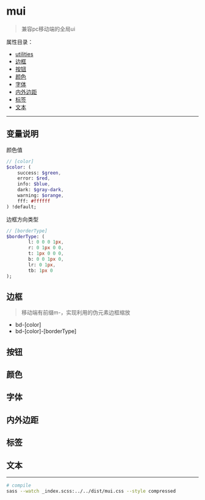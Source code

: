 # mui
> 兼容pc移动端的全局ui

属性目录：

+ [utilities](./src/basic/utilities)
+ [边框](#边框)
+ [按钮](#按钮)
+ [颜色](#颜色)
+ [字体](#字体)
+ [内外边距](#内外边距)
+ [标签](#标签)
+ [文本](#文本)

---------

## 变量说明

颜色值
``` sass
// [color]
$color: (
    success: $green,
    error: $red,
    info: $blue,
    dark: $gray-dark,
    warning: $orange,
    fff: #ffffff
) !default;
```

边框方向类型
``` sass
// [borderType]
$borderType: (
        l: 0 0 0 1px,
        r: 0 1px 0 0,
        t: 1px 0 0 0,
        b: 0 0 1px 0,
        lr: 0 1px,
        tb: 1px 0
);
```

## 边框
> 移动端有前缀m-，实现利用的伪元素边框缩放

+ bd-[color]
+ bd-[color]-[borderType]

## 按钮

## 颜色

## 字体

## 内外边距

## 标签

## 文本

---------

``` bash
# compile
sass --watch _index.scss:../../dist/mui.css --style compressed
```